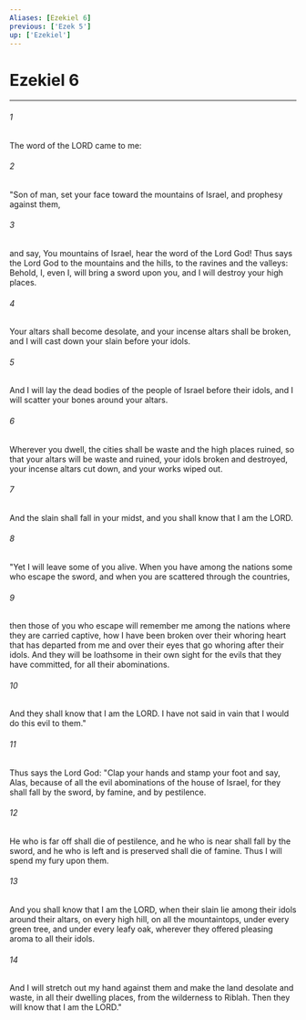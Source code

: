 ```yaml
---
Aliases: [Ezekiel 6]
previous: ['Ezek 5']
up: ['Ezekiel']
---
```

# Ezekiel 6

***

 

###### 1 
The word of the LORD came to me: 
 

###### 2 
"Son of man, set your face toward the mountains of Israel, and prophesy against them, 
 

###### 3 
and say, You mountains of Israel, hear the word of the Lord God! Thus says the Lord God to the mountains and the hills, to the ravines and the valleys: Behold, I, even I, will bring a sword upon you, and I will destroy your high places. 
 

###### 4 
Your altars shall become desolate, and your incense altars shall be broken, and I will cast down your slain before your idols. 
 

###### 5 
And I will lay the dead bodies of the people of Israel before their idols, and I will scatter your bones around your altars. 
 

###### 6 
Wherever you dwell, the cities shall be waste and the high places ruined, so that your altars will be waste and ruined, your idols broken and destroyed, your incense altars cut down, and your works wiped out. 
 

###### 7 
And the slain shall fall in your midst, and you shall know that I am the LORD.
 
 

###### 8 
"Yet I will leave some of you alive. When you have among the nations some who escape the sword, and when you are scattered through the countries, 
 

###### 9 
then those of you who escape will remember me among the nations where they are carried captive, how I have been broken over their whoring heart that has departed from me and over their eyes that go whoring after their idols. And they will be loathsome in their own sight for the evils that they have committed, for all their abominations. 
 

###### 10 
And they shall know that I am the LORD. I have not said in vain that I would do this evil to them."
 
 

###### 11 
Thus says the Lord God: "Clap your hands and stamp your foot and say, Alas, because of all the evil abominations of the house of Israel, for they shall fall by the sword, by famine, and by pestilence. 
 

###### 12 
He who is far off shall die of pestilence, and he who is near shall fall by the sword, and he who is left and is preserved shall die of famine. Thus I will spend my fury upon them. 
 

###### 13 
And you shall know that I am the LORD, when their slain lie among their idols around their altars, on every high hill, on all the mountaintops, under every green tree, and under every leafy oak, wherever they offered pleasing aroma to all their idols. 
 

###### 14 
And I will stretch out my hand against them and make the land desolate and waste, in all their dwelling places, from the wilderness to Riblah. Then they will know that I am the LORD."
 
